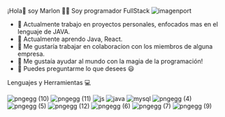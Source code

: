 ¡Hola👋 soy Marlon 🤵‍♂
Soy programador FullStack
![imagenport](https://github.com/marlon7piri/marlon7piri/assets/110213632/dd1d26d6-53e7-4f1b-a864-361d26c8f9ac)

- 🔭 Actualmente trabajo en proyectos personales, enfocados mas en el lenguaje de JAVA.
- 🌱 Actualmente aprendo Java, React.
- 👯 Me gustaría trabajar en colaboracion con los miembros de alguna empresa.
- 🤔 Me gustaía ayudar al mundo con la magia de la programación!
- 💬 Puedes preguntarme lo que desees 😃

Lenguajes y Herramientas 💻

![pngegg (10)](https://github.com/marlon7piri/marlon7piri/assets/110213632/8dcb17be-e0a7-4104-90a8-55553f33e8aa)
![pngegg (11)](https://github.com/marlon7piri/marlon7piri/assets/110213632/6c6d2fd4-feaa-45f3-9f1d-a3dec381aa72)
![js](https://github.com/marlon7piri/marlon7piri/assets/110213632/ca938d5c-fb3d-43c2-b620-b5ee28759f95)
![java](https://github.com/marlon7piri/marlon7piri/assets/110213632/90e2599a-05fd-4c07-bc0f-2d556fa38f93)
![mysql](https://github.com/marlon7piri/marlon7piri/assets/110213632/1ae50ac7-9b80-4214-84ad-73123bb17339)
![pngegg (4)](https://github.com/marlon7piri/marlon7piri/assets/110213632/e344899c-eb74-4324-b187-412b73899d25)
![pngegg (5)](https://github.com/marlon7piri/marlon7piri/assets/110213632/567e1d01-c50f-48c6-bb12-236db28e98e0)
![pngegg (12)](https://github.com/marlon7piri/marlon7piri/assets/110213632/3987b174-3d19-4843-ad33-d4773dbf1c57)
![pngegg (6)](https://github.com/marlon7piri/marlon7piri/assets/110213632/492310de-77aa-4834-a38f-256f089dd4e4)
![pngegg (7)](https://github.com/marlon7piri/marlon7piri/assets/110213632/1d1060a4-d408-44ea-aca6-b293c3a3cd2d)
![pngegg (9)](https://github.com/marlon7piri/marlon7piri/assets/110213632/9c6edf4a-84bf-41ba-9211-ba4e65996dfa)




